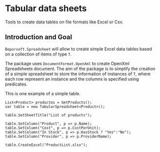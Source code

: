 # Tabular data sheets

Tools to create data tables on file formats like Excel or Csv.

## Introduction and Goal

`Beporsoft.Spreadsheet` will allow to create simple Excel data tables based on a collection of items of type `T`.

The package uses `DocumentFormat.OpenXml` to create OpenXml Spreadsheets document. The aim of the package is to simplify the creation of a simple spreadsheet to store the information of instances of `T`, where each row represent an instance and the columns is specified using predicates.

This is one example of a simple table.

```
List<Product> productos = GetProducts();
var table = new TabularSpreadsheet<Product>();

table.SetSheetTitle("List of products");

table.SetColumn("Product", p => p.Name);
table.SetColumn("Cost", p => p.CostPerUnit);
table.SetColumn("In Stock", p => p.HasStock ? "Yes":"No");
table.SetColumn("Provider", p => p.ProviderName);

table.CreateExcel("ProductList.xlsx");
```
